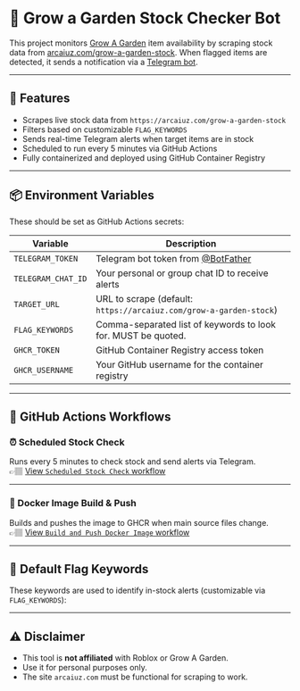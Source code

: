 # 🌱 Grow a Garden Stock Checker Bot

This project monitors [Grow A Garden](https://www.roblox.com/games/126884695634066/Grow-a-Garden) item availability by scraping stock data from [arcaiuz.com/grow-a-garden-stock](https://arcaiuz.com/grow-a-garden-stock). When flagged items are detected, it sends a notification via a [Telegram bot](https://telegram.me/BotFather).

---

## 🚀 Features

- Scrapes live stock data from `https://arcaiuz.com/grow-a-garden-stock`
- Filters based on customizable `FLAG_KEYWORDS`
- Sends real-time Telegram alerts when target items are in stock
- Scheduled to run every 5 minutes via GitHub Actions
- Fully containerized and deployed using GitHub Container Registry

---

## 📦 Environment Variables

These should be set as GitHub Actions secrets:

| Variable           | Description                                                              |
|--------------------|--------------------------------------------------------------------------|
| `TELEGRAM_TOKEN`   | Telegram bot token from [@BotFather](https://telegram.me/BotFather)      |
| `TELEGRAM_CHAT_ID` | Your personal or group chat ID to receive alerts                         |
| `TARGET_URL`       | URL to scrape (default: `https://arcaiuz.com/grow-a-garden-stock`)       |
| `FLAG_KEYWORDS`    | Comma-separated list of keywords to look for. MUST be quoted.                             |
| `GHCR_TOKEN`       | GitHub Container Registry access token                                   |
| `GHCR_USERNAME`    | Your GitHub username for the container registry                          |

---

## 📂 GitHub Actions Workflows

### ⏰ Scheduled Stock Check

Runs every 5 minutes to check stock and send alerts via Telegram.  
👉🏽 [View `Scheduled Stock Check` workflow](https://github.com/asbarron/grow-a-garden-bot/blob/main/.github/workflows/scheduled-check.yaml)

---

### 🐳 Docker Image Build & Push

Builds and pushes the image to GHCR when main source files change.  
👉🏽 [View `Build and Push Docker Image` workflow](https://github.com/asbarron/grow-a-garden-bot/blob/main/.github/workflows/build-and-push.yaml)

---

## 🎯 Default Flag Keywords

These keywords are used to identify in-stock alerts (customizable via `FLAG_KEYWORDS`):


---

## ⚠️ Disclaimer

- This tool is **not affiliated** with Roblox or Grow A Garden.
- Use it for personal purposes only.
- The site `arcaiuz.com` must be functional for scraping to work.
